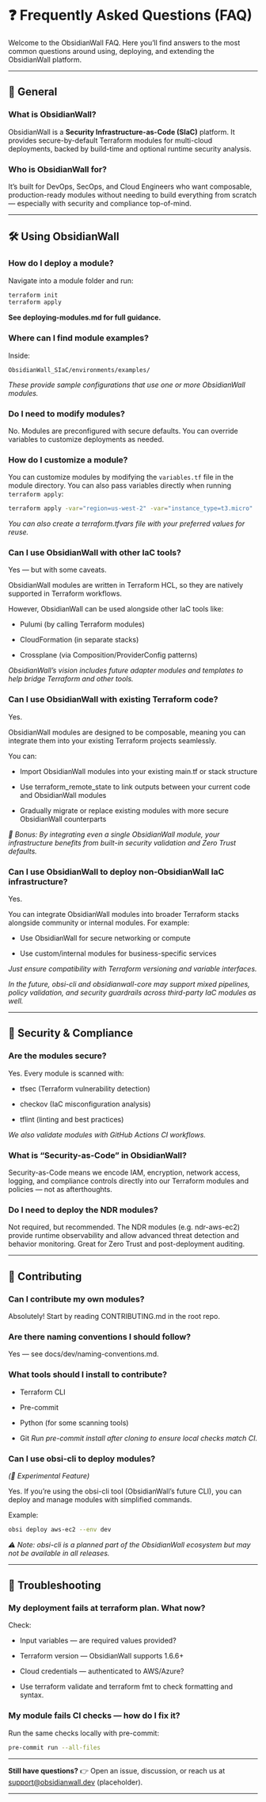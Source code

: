 

# ❓ Frequently Asked Questions (FAQ)

Welcome to the ObsidianWall FAQ. Here you’ll find answers to the most common questions around using, deploying, and extending the ObsidianWall platform.

---

## 🧱 General

### What is ObsidianWall?
ObsidianWall is a **Security Infrastructure-as-Code (SIaC)** platform. It provides secure-by-default Terraform modules for multi-cloud deployments, backed by build-time and optional runtime security analysis.

### Who is ObsidianWall for?
It’s built for DevOps, SecOps, and Cloud Engineers who want composable, production-ready modules without needing to build everything from scratch — especially with security and compliance top-of-mind.

---

## 🛠️ Using ObsidianWall

### How do I deploy a module?
Navigate into a module folder and run:

```bash
terraform init
terraform apply
```
**See deploying-modules.md for full guidance.**

### Where can I find module examples?

Inside:
````
ObsidianWall_SIaC/environments/examples/

````
_These provide sample configurations that use one or more ObsidianWall modules._


### Do I need to modify modules?
No. Modules are preconfigured with secure defaults. You can override variables to customize deployments as needed.


### How do I customize a module?

You can customize modules by modifying the `variables.tf` file in the module directory. You can also pass variables directly when running `terraform apply`:

```bash
terraform apply -var="region=us-west-2" -var="instance_type=t3.micro"
```
_You can also create a terraform.tfvars file with your preferred values for reuse._


### Can I use ObsidianWall with other IaC tools?
Yes — but with some caveats.

ObsidianWall modules are written in Terraform HCL, so they are natively supported in Terraform workflows.

However, ObsidianWall can be used alongside other IaC tools like:

  - Pulumi (by calling Terraform modules)

  - CloudFormation (in separate stacks)

  - Crossplane (via Composition/ProviderConfig patterns)

_ObsidianWall’s vision includes future adapter modules and templates to help bridge Terraform and other tools._

### Can I use ObsidianWall with existing Terraform code?
Yes.

ObsidianWall modules are designed to be composable, meaning you can integrate them into your existing Terraform projects seamlessly.

You can:

  - Import ObsidianWall modules into your existing main.tf or stack structure

  - Use terraform_remote_state to link outputs between your current code and ObsidianWall modules

  - Gradually migrate or replace existing modules with more secure ObsidianWall counterparts

_🔐 Bonus: By integrating even a single ObsidianWall module, your infrastructure benefits from built-in security validation and Zero Trust defaults._


### Can I use ObsidianWall to deploy non-ObsidianWall IaC infrastructure?
Yes.

You can integrate ObsidianWall modules into broader Terraform stacks alongside community or internal modules. For example:

  - Use ObsidianWall for secure networking or compute

  - Use custom/internal modules for business-specific services

_Just ensure compatibility with Terraform versioning and variable interfaces._

_In the future, obsi-cli and obsidianwall-core may support mixed pipelines, policy validation, and security guardrails across third-party IaC modules as well._

---

## 🔐 Security & Compliance

### Are the modules secure?
Yes. Every module is scanned with:

  - tfsec (Terraform vulnerability detection)

  - checkov (IaC misconfiguration analysis)

  - tflint (linting and best practices)

_We also validate modules with GitHub Actions CI workflows._

### What is “Security-as-Code” in ObsidianWall?
Security-as-Code means we encode IAM, encryption, network access, logging, and compliance controls directly into our Terraform modules and policies — not as afterthoughts.

### Do I need to deploy the NDR modules?
Not required, but recommended. The NDR modules (e.g. ndr-aws-ec2) provide runtime observability and allow advanced threat detection and behavior monitoring. Great for Zero Trust and post-deployment auditing.

---

## 🤝 Contributing

### Can I contribute my own modules?
Absolutely! Start by reading CONTRIBUTING.md in the root repo.

### Are there naming conventions I should follow?
Yes — see docs/dev/naming-conventions.md.

### What tools should I install to contribute?
  - Terraform CLI

  - Pre-commit

  - Python (for some scanning tools)

  - Git
_Run pre-commit install after cloning to ensure local checks match CI._  


### Can I use obsi-cli to deploy modules?
_(🧪 Experimental Feature)_

Yes. If you’re using the obsi-cli tool (ObsidianWall’s future CLI), you can deploy and manage modules with simplified commands.

Example:
```bash
obsi deploy aws-ec2 --env dev
```
_⚠️ Note: obsi-cli is a planned part of the ObsidianWall ecosystem but may not be available in all releases._


----

## 🚨 Troubleshooting

### My deployment fails at terraform plan. What now?
Check:

  - Input variables — are required values provided?

  - Terraform version — ObsidianWall supports 1.6.6+

  - Cloud credentials — authenticated to AWS/Azure?

  - Use terraform validate and terraform fmt to check formatting and syntax.

### My module fails CI checks — how do I fix it?
Run the same checks locally with pre-commit:
```bash
pre-commit run --all-files
```
---
**Still have questions?**
👉 Open an issue, discussion, or reach us at support@obsidianwall.dev (placeholder).

---

